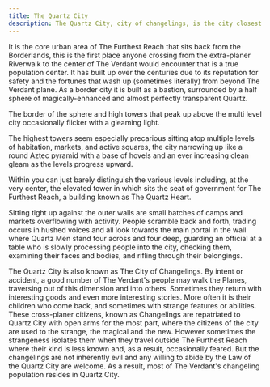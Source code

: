 ```yaml
---
title: The Quartz City
description: The Quartz City, city of changelings, is the city closest to where you begin and the largest in the area of The Verdant known as The Furthest Reach.
---
```


It is the core urban area of The Furthest Reach that sits back from the Borderlands, this is the first place anyone crossing from the extra-planer Riverwalk to the center of The Verdant would encounter that is a true population center. It has built up over the centuries due to its reputation for safety and the fortunes that wash up (sometimes literally) from beyond The Verdant plane. As a border city it is built as a bastion, surrounded by a half sphere of magically-enhanced and almost perfectly transparent Quartz.  

The border of the sphere and high towers that peak up above the multi level city occasionally flicker with a gleaming light.

The highest towers seem especially precarious sitting atop multiple levels of habitation, markets, and active squares, the city narrowing up like a round Aztec pyramid with a base of hovels and an ever increasing clean gleam as the levels progress upward. 

Within you can just barely distinguish the various levels including, at the very center, the elevated tower in which sits the seat of government for The Furthest Reach, a building known as The Quartz Heart. 

Sitting tight up against the outer walls are small batches of camps and markets overflowing with activity. People scramble back and forth, trading occurs in hushed voices and all look towards the main portal in the wall where Quartz Men stand four across and four deep, guarding an official at a table who is slowly processing people into the city, checking them, examining their faces and bodies, and rifling through their belongings.

The Quartz City is also known as The City of Changelings. By intent or accident, a good number of The Verdant's people may walk the Planes, traversing out of this dimension and into others. Sometimes they return with interesting goods and even more interesting stories. More often it is their children who come back, and sometimes with strange features or abilities. These cross-planer citizens, known as Changelings are repatriated to Quartz City with open arms for the most part, where the citizens of the city are used to the strange, the magical and the new. However sometimes the strangeness isolates them when they travel outside The Furthest Reach where their kind is less known and, as a result, occasionally feared. But the changelings are not inherently evil and any willing to abide by the Law of the Quartz City are welcome. As a result, most of The Verdant's changeling population resides in Quartz City. 